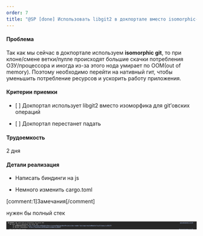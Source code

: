 ```yaml
---
order: 7
title: "@SP [done] Использовать libgit2 в докпортале вместо isomorphic-git"
---
```


#### Проблема

Так как мы сейчас в докпортале используем **isomorphic git**, то при клоне/смене ветки/пулле происходят большие скачки потребления ОЗУ/процессора и иногда из-за этого нода умирает по ООМ(out of memory). Поэтому необходимо перейти на нативный гит, чтобы уменьшить потребление ресурсов и ускорить работу приложения.

#### Критерии приемки

-  \[ \] Докпортал использует libgit2 вместо изоморфика для git’овских операций

-  \[ \] Докпортал перестанет падать

#### Трудоемкость

2 дня

#### Детали реализация

-  Написать биндинги на js

-  Немного изменить cargo.toml



[comment:1]Замечания[/comment]

нужен бы полный стек

![](./libgit2-next_0.png)
